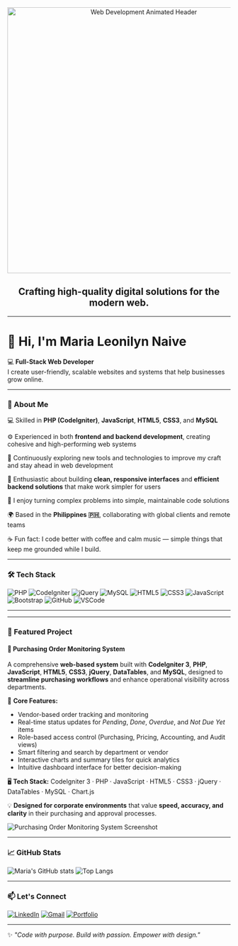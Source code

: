 <div align="center">
  <img src="https://camo.githubusercontent.com/777b3021b0aa890665c2eddb1c8fa5509bb82893db637134f9013de0831e6716/68747470733a2f2f7777772e6469676974616c736f6c7574696f6e73657276696365732e636f6d2f696d672f73657276696365732f776562253230646576656c6f706d656e742e676966" alt="Web Development Animated Header" width="600">
  
  <br>
  
  <h2>Crafting high-quality digital solutions for the modern web.</h2>
  
  <hr>
</div>
<!-- <div align="center">
  
![Banner](https://capsule-render.vercel.app/api?type=soft&color=0:0f2027,100:2c5364&height=180&section=header&text=Maria%20Leonilyn%20Naive%20👩🏻‍💻&fontSize=36&fontColor=fff&animation=fadeIn&desc=Full-Stack%20Web%20Developer%20|%20Building%20user-friendly,%20scalable%20web%20systems&descAlignY=75)

</div> -->

# 👋 Hi, I'm Maria Leonilyn Naive  

💻 **Full-Stack Web Developer**  
I create user-friendly, scalable websites and systems that help businesses grow online.  

---

### 🌟 About Me
💻 Skilled in **PHP (CodeIgniter)**, **JavaScript**, **HTML5**, **CSS3**, and **MySQL**

⚙️ Experienced in both **frontend and backend development**, creating cohesive and high-performing web systems

🎨 Continuously exploring new tools and technologies to improve my craft and stay ahead in web development

🧠 Enthusiastic about building **clean, responsive interfaces** and **efficient backend solutions** that make work simpler for users

🧩 I enjoy turning complex problems into simple, maintainable code solutions

🌍 Based in the **Philippines 🇵🇭**, collaborating with global clients and remote teams

☕ Fun fact: I code better with coffee and calm music — simple things that keep me grounded while I build.
 
---

### 🛠️ Tech Stack  

![PHP](https://img.shields.io/badge/PHP-777BB4?style=for-the-badge&logo=php&logoColor=white)
![CodeIgniter](https://img.shields.io/badge/CodeIgniter-EF4223?style=for-the-badge&logo=codeigniter&logoColor=white)
![jQuery](https://img.shields.io/badge/jQuery-0769AD?style=for-the-badge&logo=jquery&logoColor=white)
![MySQL](https://img.shields.io/badge/MySQL-005C84?style=for-the-badge&logo=mysql&logoColor=white)
![HTML5](https://img.shields.io/badge/HTML5-E34F26?style=for-the-badge&logo=html5&logoColor=white)
![CSS3](https://img.shields.io/badge/CSS3-1572B6?style=for-the-badge&logo=css3&logoColor=white)
![JavaScript](https://img.shields.io/badge/JavaScript-F7DF1E?style=for-the-badge&logo=javascript&logoColor=black)
![Bootstrap](https://img.shields.io/badge/Bootstrap-563D7C?style=for-the-badge&logo=bootstrap&logoColor=white)
![GitHub](https://img.shields.io/badge/GitHub-181717?style=for-the-badge&logo=github&logoColor=white)
![VSCode](https://img.shields.io/badge/VSCode-0078D4?style=for-the-badge&logo=visual-studio-code&logoColor=white)

---

---

### 📂 Featured Project  

#### 🔹 **Purchasing Order Monitoring System**  
<!-- [🖥️ Live Demo (Internal Access)](http://172.16.161.152/po_monitoring/PO_ctrl/Po_monitoring) -->

A comprehensive **web-based system** built with **CodeIgniter 3**, **PHP**, **JavaScript**, **HTML5**, **CSS3**, **jQuery**, **DataTables**, and **MySQL**, designed to **streamline purchasing workflows** and enhance operational visibility across departments.  

🧩 **Core Features:**  
- Vendor-based order tracking and monitoring  
- Real-time status updates for *Pending*, *Done*, *Overdue*, and *Not Due Yet* items  
- Role-based access control (Purchasing, Pricing, Accounting, and Audit views)  
- Smart filtering and search by department or vendor  
- Interactive charts and summary tiles for quick analytics  
- Intuitive dashboard interface for better decision-making  

🖥️ **Tech Stack:** CodeIgniter 3 · PHP · JavaScript · HTML5 · CSS3 · jQuery · DataTables · MySQL · Chart.js  

💡 **Designed for corporate environments** that value **speed, accuracy, and clarity** in their purchasing and approval processes.  

![Purchasing Order Monitoring System Screenshot](https://github.com/mariadevhub/mariadevhub/blob/main/PO-monitoring.png)

---

### 📈 GitHub Stats  

![Maria's GitHub stats](https://github-readme-stats.vercel.app/api?username=mariadevhub&show_icons=true&theme=tokyonight)
![Top Langs](https://github-readme-stats.vercel.app/api/top-langs/?username=mariadevhub&layout=compact&theme=tokyonight)

---

### 📫 Let's Connect  

[![LinkedIn](https://img.shields.io/badge/LinkedIn-0077B5?style=for-the-badge&logo=linkedin&logoColor=white)](https://linkedin.com/in/YOURUSERNAME)
[![Gmail](https://img.shields.io/badge/Email-D14836?style=for-the-badge&logo=gmail&logoColor=white)](mailto:YOUR@EMAIL.COM)
[![Portfolio](https://img.shields.io/badge/Portfolio-000000?style=for-the-badge&logo=web&logoColor=white)](https://yourportfolio.link)

---

✨ *"Code with purpose. Build with passion. Empower with design."*
